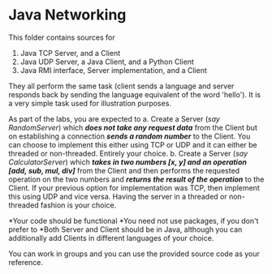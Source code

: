 # Java Networking 
This folder contains sources for 
1. Java TCP Server, and a Client
2. Java UDP Server, a Java Client, and a Python Client
3. Java RMI interface, Server implementation, and a Client

They all perform the same task (client sends a language and server responds back by sending the language equivalent of the word 'hello'). It is a very simple task used for illustration purposes. 

As part of the labs, you are expected to
a. Create a Server (*say RandomServer*) which **_does not take any request data_** from the Client but on establishing a connection **_sends a random number_** to the Client. You can choose to implement this either using TCP or UDP and it can either be threaded or non-threaded. Entirely your choice.
b. Create a Server (*say CalculatorServer*) which **_takes in two numbers [x, y] and an operation [add, sub, mul, div]_** from the Client and then performs the requested operation on the two numbers and **_returns the result of the operation_** to the Client. If your previous option for implementation was TCP, then implement this using UDP and vice versa. Having the server in a threaded or non-threaded fashion is your choice.

*Your code should be functional 
*You need not use packages, if you don't prefer to
*Both Server and Client should be in Java, although you can additionally add Clients in different languages of your choice. 

You can work in groups and you can use the provided source code as your reference. 
